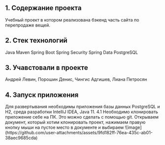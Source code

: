 <h2>1. Содержание проекта</h2>
Учебный проект в котором реализована бэкенд часть сайта по перепродаже вещей.
<h2>2. Стек технологий </h2>
    Java
    Maven
    Spring Boot
    Spring Security
    Spring Data
    PostgreSQL
<h2>3. Учавстовали в проекте</h2>
Андрей Левин, Порошин Денис, Чингис Адгишев, Лиана Петросян
<h2>4. Запуск приложения</h2>
Для развертывания необходимы приложения базы данных PostgreSQL и H2, среда разработки IntelliJ IDEA, Java 11.
4.1 Необходимо клонировать приложение себе на ПК. Это можно сделать с помощью git. Открываем документ, который хотим клонировать проект, нажимаем правую кнопку мыши на пустое место в документе и выбираем
![image](https://github.com/user-attachments/assets/9fd182ff-76ea-435c-ab01-38aec9685cda)


